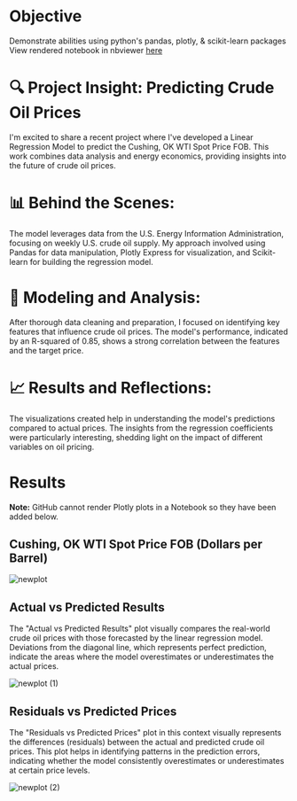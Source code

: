 # Objective
Demonstrate abilities using python's pandas, plotly, & scikit-learn packages
View rendered notebook in nbviewer [here](https://nbviewer.org/github/NoahVelez/oil_price_prediction_model/blob/0f003a0ed0d0bc1384a1f5bb9137e6e2532ca10e/Crude%20Oil%20Price%20Prediction%20Model.ipynb)

# 🔍 Project Insight: Predicting Crude Oil Prices
I'm excited to share a recent project where I've developed a Linear Regression Model to predict the Cushing, OK WTI Spot Price FOB. This work combines data analysis and energy economics, providing insights into the future of crude oil prices.

# 📊 Behind the Scenes:
The model leverages data from the U.S. Energy Information Administration, focusing on weekly U.S. crude oil supply. My approach involved using Pandas for data manipulation, Plotly Express for visualization, and Scikit-learn for building the regression model.

# 🧩 Modeling and Analysis:
After thorough data cleaning and preparation, I focused on identifying key features that influence crude oil prices. The model's performance, indicated by an R-squared of 0.85, shows a strong correlation between the features and the target price.

# 📈 Results and Reflections:
The visualizations created help in understanding the model's predictions compared to actual prices. The insights from the regression coefficients were particularly interesting, shedding light on the impact of different variables on oil pricing.

# Results
**Note:** GitHub cannot render Plotly plots in a Notebook so they have been added below.
## Cushing, OK WTI Spot Price FOB (Dollars per Barrel)
![newplot](https://github.com/NoahVelez/oil_price_prediction_model/assets/60712051/2a6a315b-c9a8-4697-919d-3fb5066f940e)
## Actual vs Predicted Results
The "Actual vs Predicted Results" plot visually compares the real-world crude oil prices with those forecasted by the linear regression model. Deviations from the diagonal line, which represents perfect prediction, indicate the areas where the model overestimates or underestimates the actual prices.

![newplot (1)](https://github.com/NoahVelez/oil_price_prediction_model/assets/60712051/7b87dfe4-a80f-40d6-adb6-2e0a736d4a09)
## Residuals vs Predicted Prices
The "Residuals vs Predicted Prices" plot in this context visually represents the differences (residuals) between the actual and predicted crude oil prices. This plot helps in identifying patterns in the prediction errors, indicating whether the model consistently overestimates or underestimates at certain price levels.

![newplot (2)](https://github.com/NoahVelez/oil_price_prediction_model/assets/60712051/9f7ab6af-987c-4502-8a90-b4075cc3086d)
